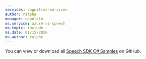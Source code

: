 ```yaml
---
services: cognitive-services
author: ralphe
manager: cpoulain
ms.service: azure-ai-speech
ms.topic: include
ms.date: 01/15/2020
ms.author: ralphe
---
```


You can view or download all [Speech SDK C# Samples](https://aka.ms/speech/github-csharp) on GitHub. 

